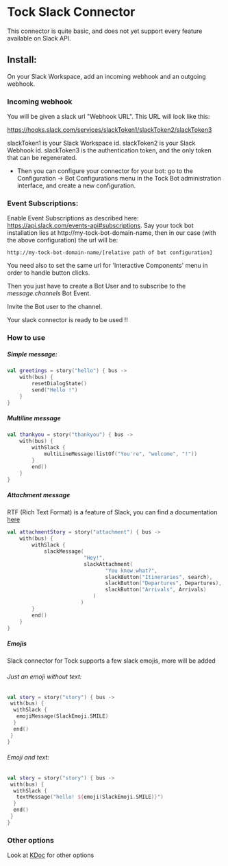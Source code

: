 # Tock Slack Connector

This connector is quite basic, and does not yet support every feature available on Slack API.

## Install:

On your Slack Workspace, add an incoming webhook and an outgoing webhook.

### Incoming webhook
You will be given a slack url "Webhook URL". This URL will look like this:

https://hooks.slack.com/services/slackToken1/slackToken2/slackToken3


slackToken1 is your Slack Workspace id.
slackToken2 is your Slack Webhook id.
slackToken3 is the authentication token, and the only token that can be regenerated.

* Then you can configure your connector for your bot: go to the Configuration -> Bot Configurations menu in the Tock Bot administration interface, and create a new configuration.


### Event Subscriptions:

Enable Event Subscriptions as described here: https://api.slack.com/events-api#subscriptions.
Say your tock bot installation lies at http://my-tock-bot-domain-name, then in our case (with the above configuration) the url will be:

```
http://my-tock-bot-domain-name/[relative path of bot configuration]
```

You need also to set the same url for 'Interactive Components' menu in order to handle button clicks.

Then you just have to create a Bot User and to subscribe to the *message.channels* Bot Event.

Invite the Bot user to the channel.

Your slack connector is ready to be used !!

### How to use
##### Simple message:
```kotlin
val greetings = story("hello") { bus ->
    with(bus) {
        resetDialogState()
        send("Hello !")
    }
}
```

##### Multiline message

```kotlin
val thankyou = story("thankyou") { bus ->
    with(bus) {
        withSlack {
            multiLineMessage(listOf("You're", "welcome", "!"))
        }
        end()
    }
}
```

##### Attachment message
RTF (Rich Text Format) is a feature of Slack, you can find a documentation [here](https://api.slack.com/docs/message-formatting)

```kotlin
val attachmentStory = story("attachment") { bus ->
    with(bus) {
        withSlack {
            slackMessage(
                         "Hey!",
                         slackAttachment(
                                "You know what?",
                                slackButton("Itineraries", search),
                                slackButton("Departures", Departures),
                                slackButton("Arrivals", Arrivals)
                            )
                        )
        }
        end()
    }
}
```

##### Emojis

Slack connector for Tock supports a few slack emojis, more will be added

###### Just an emoji without text:

```kotlin
val story = story("story") { bus ->
 with(bus) {
  withSlack {
   emojiMessage(SlackEmoji.SMILE)
  }
  end()
 }
}
```

###### Emoji and text:

```kotlin
val story = story("story") { bus ->
 with(bus) {
  withSlack {
   textMessage("hello! ${emoji(SlackEmoji.SMILE)}")
  }
  end()
 }
}
```

### Other options

Look at [KDoc](https://theopenconversationkit.github.io/tock/dokka/tock/ai.tock.bot.connector.slack/index.html)
 for other options
